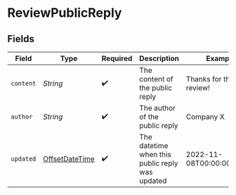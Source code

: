 # ReviewPublicReply


## Fields

| Field                                                                                     | Type                                                                                      | Required                                                                                  | Description                                                                               | Example                                                                                   |
| ----------------------------------------------------------------------------------------- | ----------------------------------------------------------------------------------------- | ----------------------------------------------------------------------------------------- | ----------------------------------------------------------------------------------------- | ----------------------------------------------------------------------------------------- |
| `content`                                                                                 | *String*                                                                                  | :heavy_check_mark:                                                                        | The content of the public reply                                                           | Thanks for the review!                                                                    |
| `author`                                                                                  | *String*                                                                                  | :heavy_check_mark:                                                                        | The author of the public reply                                                            | Company X                                                                                 |
| `updated`                                                                                 | [OffsetDateTime](https://docs.oracle.com/javase/8/docs/api/java/time/OffsetDateTime.html) | :heavy_check_mark:                                                                        | The datetime when this public reply was updated                                           | 2022-11-08T00:00:00+00:00                                                                 |